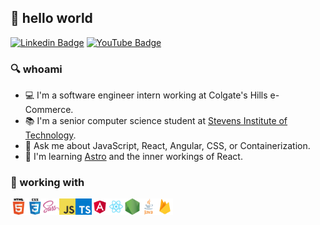 ## 👋 hello world

[![Linkedin Badge](https://img.shields.io/badge/-michaeldelgaudio-0072b1?style=flat-square&logo=Linkedin&logoColor=white&link=https://www.linkedin.com/in/michael-delgaudio/)][linkedin]
[![YouTube Badge](https://img.shields.io/badge/-mikedelgaudio-ff0000?style=flat-square&logo=YouTube&logoColor=white)][youtube]

### 🔍 whoami

- 💻 I'm a software engineer intern working at Colgate's Hills e-Commerce.
- 📚 I'm a senior computer science student at [Stevens Institute of Technology][stevens].
- 💬 Ask me about JavaScript, React, Angular, CSS, or Containerization.
- 🌱 I'm learning [Astro][astro] and the inner workings of React.

### 📎 working with

[<img align="left" alt="HTML" width="26px" src="https://raw.githubusercontent.com/github/explore/80688e429a7d4ef2fca1e82350fe8e3517d3494d/topics/html/html.png" />][website]
[<img align="left" alt="CSS" width="26px" src="https://raw.githubusercontent.com/github/explore/80688e429a7d4ef2fca1e82350fe8e3517d3494d/topics/css/css.png" />][website]
[<img align="left" alt="Sass" width="26px" src="https://raw.githubusercontent.com/github/explore/80688e429a7d4ef2fca1e82350fe8e3517d3494d/topics/sass/sass.png" />][website]
[<img align="left" alt="JavaScript" width="26px" src="https://raw.githubusercontent.com/github/explore/80688e429a7d4ef2fca1e82350fe8e3517d3494d/topics/javascript/javascript.png" />][website]
[<img align="left" alt="TypeScript" width="26px" src="https://raw.githubusercontent.com/github/explore/80688e429a7d4ef2fca1e82350fe8e3517d3494d/topics/typescript/typescript.png" />][website]
[<img align="left" alt="Angular" width="26px" src="https://raw.githubusercontent.com/github/explore/80688e429a7d4ef2fca1e82350fe8e3517d3494d/topics/angular/angular.png" />][website]
[<img align="left" alt="React" width="26px" src="https://raw.githubusercontent.com/github/explore/80688e429a7d4ef2fca1e82350fe8e3517d3494d/topics/react/react.png" />][website]
[<img align="left" alt="Node.js" width="26px" src="https://raw.githubusercontent.com/github/explore/80688e429a7d4ef2fca1e82350fe8e3517d3494d/topics/nodejs/nodejs.png" />][website]
[<img align="left" alt="Java" width="26px" src="https://raw.githubusercontent.com/github/explore/80688e429a7d4ef2fca1e82350fe8e3517d3494d/topics/java/java.png" />][website]
[<img align="left" alt="Firebase" width="26px" src="https://raw.githubusercontent.com/github/explore/80688e429a7d4ef2fca1e82350fe8e3517d3494d/topics/firebase/firebase.png" />][website]

<br />
<br />

[website]: https://delgaudio.dev
[youtube]: https://www.youtube.com/c/MikeDelGaudio
[linkedin]: https://www.linkedin.com/in/michael-delgaudio/
[github]: https://github.com/mikedelgaudio
[astro]: https://astro.build/
[stevens]: https://www.stevens.edu
